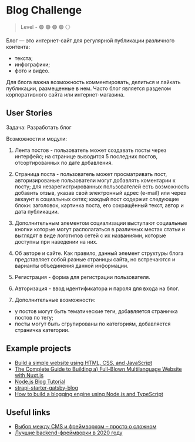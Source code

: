 # Blog Challenge


> Level -  :green_circle: :green_circle: :green_circle: :green_circle: :white_circle:

Блог — это интернет-сайт для регулярной публикации различного контента:
- текста;
- инфографики;
- фото и видео.

Для блога важна возможность комментировать, делиться и лайкать публикации, размещенные в нем. Часто блог является разделом корпоративного сайта или интернет-магазина.

## User Stories

Задача: Разработать блог

Возможности и модули:

1. Лента постов - пользователь может создавать посты через интерфейс; на странице выводится 5 последних постов, отсортированных по дате добавления.

2. Страница поста - пользователь может просматривать пост, авторизированые пользователи могут добавлять коментарии к посту; для незарегистрированных пользователей есть возможность добавить отзыв, указав свой электронный адрес (e-mail) или через аккаунт в социальных сетях; каждый пост содержит следующие блоки: заголовок, картинка поста, его сокращённый текст, автор и дата публикации. 

3. Дополнительным элементом социализации выступают социальные кнопки которые могут располагаться в различных местах статьи и выглядят в виде логотипов сетей с их названиями, которые доступны при наведении на них.

5. Об авторе и сайте. Как правило, данный элемент структуры блога представляет собой разные страницы сайта, но встречаются и варианты объединения данной информации.

6. Регистрация - форма для регистрации пользователя.

7. Авторизация - ввод идентификатора и пароля для входа на блог.

8. Дополнительные возможности:
- у постов могут быть тематические теги, добавляется страничка постов по тегу;
- посты могут быть сгрупированы по категориям, добавляется страничка категории.

## Example projects 

- [Build a simple website using HTML, CSS, and JavaScript](https://docs.microsoft.com/en-us/learn/modules/build-simple-website/)
- [The Complete Guide to Building a) Full-Blown Multilanguage Website with Nuxt.js](https://www.storyblok.com/tp/nuxt-js-multilanguage-website-tutorial)
- [Node.js Blog Tutorial](https://vegibit.com/node-js-blog-tutorial/)
- [strapi-starter-gatsby-blog](https://github.com/strapi/strapi-starter-gatsby-blog)
- [How to build a blogging engine using Node.js and TypeScript](https://morioh.com/p/7e22904a2c39)

## Useful links

- [Выбор между CMS и фреймворком – просто о сложном](https://top.studio/stati/vybor-mezhdu-cms-i-frejmvorkom-prosto-o-slozhnom/)
- [Лучшие backend-фреймворки в 2020 году](https://top.studio/stati/luchshie-backend-frejmvorki-v-2020-godu/)


